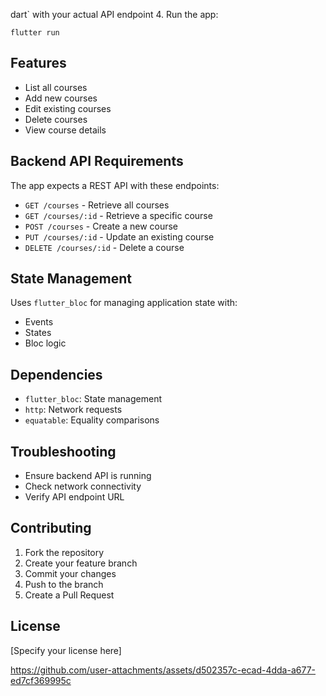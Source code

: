 dart` with your actual API endpoint
4. Run the app:
   ```
   flutter run
   ```

## Features
- List all courses
- Add new courses
- Edit existing courses
- Delete courses
- View course details

## Backend API Requirements
The app expects a REST API with these endpoints:
- `GET /courses` - Retrieve all courses
- `GET /courses/:id` - Retrieve a specific course
- `POST /courses` - Create a new course
- `PUT /courses/:id` - Update an existing course
- `DELETE /courses/:id` - Delete a course

## State Management
Uses `flutter_bloc` for managing application state with:
- Events
- States
- Bloc logic

## Dependencies
- `flutter_bloc`: State management
- `http`: Network requests
- `equatable`: Equality comparisons

## Troubleshooting
- Ensure backend API is running
- Check network connectivity
- Verify API endpoint URL

## Contributing
1. Fork the repository
2. Create your feature branch
3. Commit your changes
4. Push to the branch
5. Create a Pull Request

## License
[Specify your license here]




https://github.com/user-attachments/assets/d502357c-ecad-4dda-a677-ed7cf369995c


